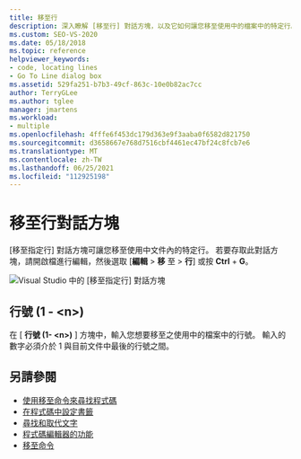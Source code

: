 ```yaml
---
title: 移至行
description: 深入瞭解 [移至行] 對話方塊，以及它如何讓您移至使用中的檔案中的特定行。
ms.custom: SEO-VS-2020
ms.date: 05/18/2018
ms.topic: reference
helpviewer_keywords:
- code, locating lines
- Go To Line dialog box
ms.assetid: 529fa251-b7b3-49cf-863c-10e0b82ac7cc
author: TerryGLee
ms.author: tglee
manager: jmartens
ms.workload:
- multiple
ms.openlocfilehash: 4fffe6f453dc179d363e9f3aaba0f6582d821750
ms.sourcegitcommit: d3658667e768d7516cbf4461ec47bf24c8fcb7e6
ms.translationtype: MT
ms.contentlocale: zh-TW
ms.lasthandoff: 06/25/2021
ms.locfileid: "112925198"
---
```

# <a name="go-to-line-dialog-box"></a>移至行對話方塊

[移至指定行] 對話方塊可讓您移至使用中文件內的特定行。 若要存取此對話方塊，請開啟檔進行編輯，然後選取 [**編輯**  >  **移** 至  >  **行**] 或按 **Ctrl** + **G**。

![Visual Studio 中的 [移至指定行] 對話方塊](media/go-to-line-dialog-box.png)

## <a name="line-number-1---n"></a>行號 (1 - \<n>)

在 [ **行號 (1- \<n>)** ] 方塊中，輸入您想要移至之使用中的檔案中的行號。 輸入的數字必須介於 1 與目前文件中最後的行號之間。

## <a name="see-also"></a>另請參閱

- [使用移至命令來尋找程式碼](../../ide/go-to.md)
- [在程式碼中設定書籤](../../ide/setting-bookmarks-in-code.md)
- [尋找和取代文字](../../ide/finding-and-replacing-text.md)
- [程式碼編輯器的功能](../../ide/writing-code-in-the-code-and-text-editor.md)
- [移至命令](go-to-command.md)
